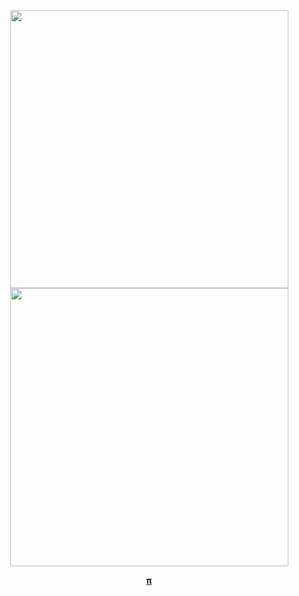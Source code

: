<p align="center">
  <img src = "https://user-images.githubusercontent.com/29679899/101274502-88707880-376c-11eb-9c05-dfefdff8def5.gif" width="445px">
  <img src = "https://user-images.githubusercontent.com/29679899/101274600-8e1a8e00-376d-11eb-87a9-a620b9e5b97e.gif" width="445px">
</p>





<p align="center">
  <b><a href="https://www.youtube.com/watch?v=4UuCgIi3Dgk" title="Pi: Full Soundtrack" rel="nofollow">π</a></b><br>
</p>
